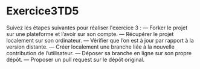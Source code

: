 # Exercice3TD5

Suivez les étapes suivantes pour réaliser l'exercice 3 :
— Forker le projet sur une plateforme et l’avoir sur son compte.
— Récupérer le projet localement sur son ordinateur.
— Vérifier que l’on est à jour par rapport à la version distante.
— Créer localement une branche liée à la nouvelle contribution de l’utilisateur.
— Déposer sa branche en ligne sur son propre dépôt.
— Proposer un pull request sur le dépôt original.
